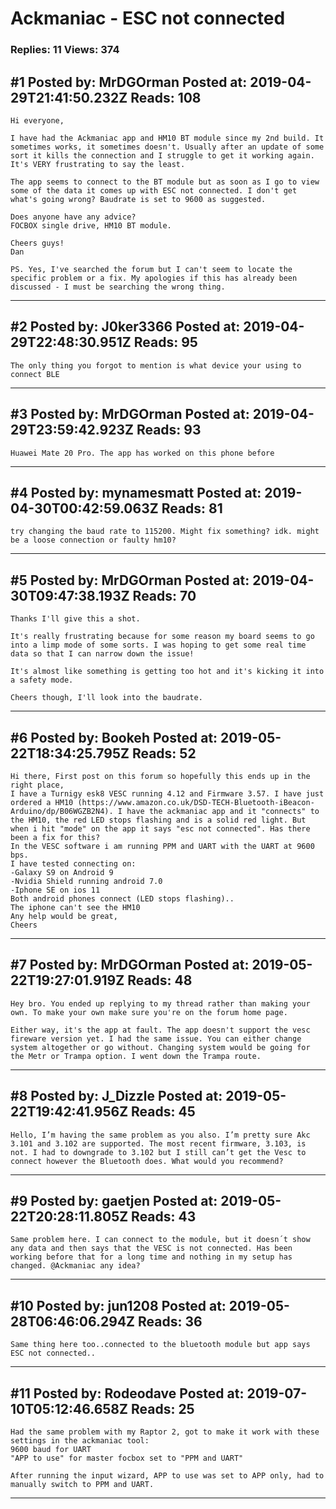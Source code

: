 # Ackmaniac - ESC not connected

### Replies: 11 Views: 374

## \#1 Posted by: MrDGOrman Posted at: 2019-04-29T21:41:50.232Z Reads: 108

```
Hi everyone,

I have had the Ackmaniac app and HM10 BT module since my 2nd build. It sometimes works, it sometimes doesn't. Usually after an update of some sort it kills the connection and I struggle to get it working again. It's VERY frustrating to say the least.

The app seems to connect to the BT module but as soon as I go to view some of the data it comes up with ESC not connected. I don't get what's going wrong? Baudrate is set to 9600 as suggested.

Does anyone have any advice?
FOCBOX single drive, HM10 BT module.

Cheers guys!
Dan

PS. Yes, I've searched the forum but I can't seem to locate the specific problem or a fix. My apologies if this has already been discussed - I must be searching the wrong thing.
```

---
## \#2 Posted by: J0ker3366 Posted at: 2019-04-29T22:48:30.951Z Reads: 95

```
The only thing you forgot to mention is what device your using to connect BLE
```

---
## \#3 Posted by: MrDGOrman Posted at: 2019-04-29T23:59:42.923Z Reads: 93

```
Huawei Mate 20 Pro. The app has worked on this phone before
```

---
## \#4 Posted by: mynamesmatt Posted at: 2019-04-30T00:42:59.063Z Reads: 81

```
try changing the baud rate to 115200. Might fix something? idk. might be a loose connection or faulty hm10?
```

---
## \#5 Posted by: MrDGOrman Posted at: 2019-04-30T09:47:38.193Z Reads: 70

```
Thanks I'll give this a shot.

It's really frustrating because for some reason my board seems to go into a limp mode of some sorts. I was hoping to get some real time data so that I can narrow down the issue!

It's almost like something is getting too hot and it's kicking it into a safety mode.

Cheers though, I'll look into the baudrate.
```

---
## \#6 Posted by: Bookeh Posted at: 2019-05-22T18:34:25.795Z Reads: 52

```
Hi there, First post on this forum so hopefully this ends up in the right place,
I have a Turnigy esk8 VESC running 4.12 and Firmware 3.57. I have just ordered a HM10 (https://www.amazon.co.uk/DSD-TECH-Bluetooth-iBeacon-Arduino/dp/B06WGZB2N4). I have the ackmaniac app and it "connects" to the HM10, the red LED stops flashing and is a solid red light. But when i hit "mode" on the app it says "esc not connected". Has there been a fix for this?
In the VESC software i am running PPM and UART with the UART at 9600 bps.
I have tested connecting on:
-Galaxy S9 on Android 9
-Nvidia Shield running android 7.0
-Iphone SE on ios 11
Both android phones connect (LED stops flashing)..
The iphone can't see the HM10
Any help would be great,
Cheers
```

---
## \#7 Posted by: MrDGOrman Posted at: 2019-05-22T19:27:01.919Z Reads: 48

```
Hey bro. You ended up replying to my thread rather than making your own. To make your own make sure you're on the forum home page.

Either way, it's the app at fault. The app doesn't support the vesc fireware version yet. I had the same issue. You can either change system altogether or go without. Changing system would be going for the Metr or Trampa option. I went down the Trampa route.
```

---
## \#8 Posted by: J_Dizzle Posted at: 2019-05-22T19:42:41.956Z Reads: 45

```
Hello, I’m having the same problem as you also. I’m pretty sure Akc 3.101 and 3.102 are supported. The most recent firmware, 3.103, is not. I had to downgrade to 3.102 but I still can’t get the Vesc to connect however the Bluetooth does. What would you recommend?
```

---
## \#9 Posted by: gaetjen Posted at: 2019-05-22T20:28:11.805Z Reads: 43

```
Same problem here. I can connect to the module, but it doesn´t show any data and then says that the VESC is not connected. Has been working before that for a long time and nothing in my setup has changed. @Ackmaniac any idea?
```

---
## \#10 Posted by: jun1208 Posted at: 2019-05-28T06:46:06.294Z Reads: 36

```
Same thing here too..connected to the bluetooth module but app says ESC not connected..
```

---
## \#11 Posted by: Rodeodave Posted at: 2019-07-10T05:12:46.658Z Reads: 25

```
Had the same problem with my Raptor 2, got to make it work with these settings in the ackmaniac tool:
9600 baud for UART
"APP to use" for master focbox set to "PPM and UART"

After running the input wizard, APP to use was set to APP only, had to manually switch to PPM and UART.
```

---
